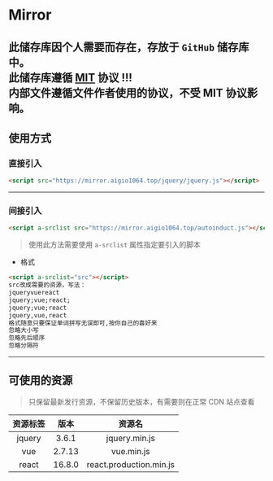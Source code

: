 # Mirror  
**此储存库因个人需要而存在，存放于 `GitHub` 储存库中。**  
**此储存库遵循 [MIT](./LICENSE) 协议 !!!**  
**内部文件遵循文件作者使用的协议，不受 MIT 协议影响。**
---
## 使用方式

### 直接引入
```html
<script src="https://mirror.aigio1064.top/jquery/jquery.js"></script>
```
---
### 间接引入

```html
<script a-srclist src="https://mirror.aigio1064.top/autoinduct.js"></script>
```
> 使用此方法需要使用 `a-srclist` 属性指定要引入的脚本
+  格式  
```html
<script a-srclist="src"></script>
src改成需要的资源，写法：
jqueryvuereact
jquery;vue;react;
jquery;vue;react
jquery,vue,react
格式随意只要保证单词拼写无误即可,按你自己的喜好来
忽略大小写
忽略先后顺序
忽略分隔符
```
---
## 可使用的资源  
> 只保留最新发行资源，不保留历史版本，有需要则在正常 CDN 站点查看  

| 资源标签 | 版本 | 资源名 |
| :----: | :----: | :----: |
| jquery | 3.6.1 | jquery.min.js |
| vue | 2.7.13 | vue.min.js |
| react | 16.8.0 | react.production.min.js |